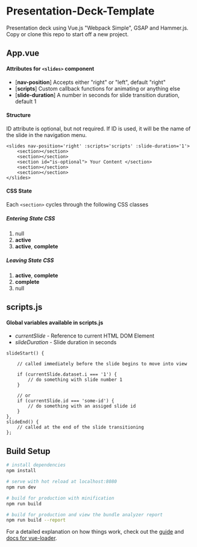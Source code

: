 # Presentation-Deck-Template
Presentation deck using Vue.js "Webpack Simple", GSAP and Hammer.js. Copy or clone this repo to start off a new project.

## App.vue
#### Attributes for ```<slides>``` component
- [**nav-position**] Accepts either "right" or "left", default "right"
- [**scripts**] Custom callback functions for animating or anything else
- [**slide-duration**] A number in seconds for slide transition duration, default 1


####  Structure
ID attribute is optional, but not required. If ID is used, it will be the name of the slide in the navigation menu.
```
<slides nav-position='right' :scripts='scripts' :slide-duration='1'>
    <section></section>
    <section></section>
    <section id="is-optional"> Your Content </section>
    <section></section>
    <section></section>
</slides>
```

#### CSS State
Each ```<section>``` cycles through the following CSS classes

##### Entering State CSS
   1. null
   2. **active**
   3. **active**, **complete**

##### Leaving State CSS
   1. **active**, **complete**
   2. **complete**
   3. null

## scripts.js
#### Global variables available in scripts.js
- *currentSlide* - Reference to current HTML DOM Element
- *slideDuration* - Slide duration in seconds 
```
slideStart() {

    // called immediately before the slide begins to move into view

    if (currentSlide.dataset.i === '1') {
        // do something with slide number 1
    }

    // or 
    if (currentSlide.id === 'some-id') {
        // do something with an assiged slide id
    }
},
slideEnd() {
    // called at the end of the slide transitioning 
};
```

## Build Setup

``` bash
# install dependencies
npm install

# serve with hot reload at localhost:8080
npm run dev

# build for production with minification
npm run build

# build for production and view the bundle analyzer report
npm run build --report
```

For a detailed explanation on how things work, check out the [guide](http://vuejs-templates.github.io/webpack/) and [docs for vue-loader](http://vuejs.github.io/vue-loader).